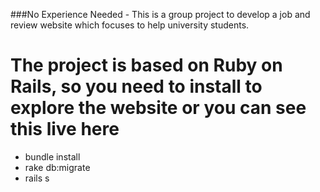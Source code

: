 ###No Experience Needed
	- This is a group project to develop a job and review website which focuses to help university students.
	
# The project is based on Ruby on Rails, so you need to install to explore the website or you can see this live here 
 - bundle install
 - rake db:migrate
 - rails s




